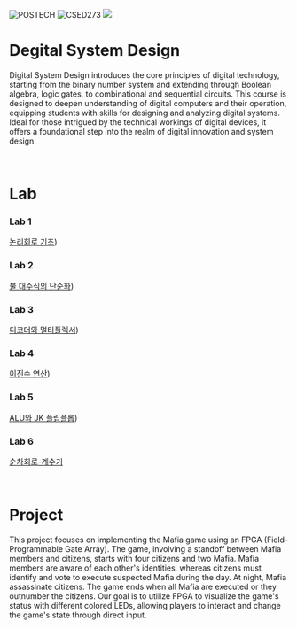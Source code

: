 ![POSTECH](https://img.shields.io/badge/POSTECH-%239a034c)
![CSED273](https://img.shields.io/badge/CSED211-gray)
<img src="https://cdn.icon-icons.com/icons2/2107/PNG/512/file_type_verilog_icon_130092.png?style=flat-square&logo=C&logoColor=blue"/>

# Degital System Design

Digital System Design introduces the core principles of digital technology, starting from the binary number system and extending through Boolean algebra, logic gates, to combinational and sequential circuits. This course is designed to deepen understanding of digital computers and their operation, equipping students with skills for designing and analyzing digital systems. Ideal for those intrigued by the technical workings of digital devices, it offers a foundational step into the realm of digital innovation and system design.

</br>

# Lab
### Lab 1 
[논리회로 기초](https://github.com/kch34811/digital-system-design/tree/main/Lab/Lab1))
### Lab 2
[불 대수식의 단순화](https://github.com/kch34811/digital-system-design/tree/main/Lab/Lab2))
### Lab 3
[디코더와 멀티플렉서](https://github.com/kch34811/digital-system-design/tree/main/Lab/Lab3))
### Lab 4
[이진수 연산](https://github.com/kch34811/digital-system-design/tree/main/Lab/Lab4))
### Lab 5
[ALU와 JK 플립플롭](https://github.com/kch34811/digital-system-design/tree/main/Lab/Lab5))
### Lab 6
[순차회로-계수기](https://github.com/kch34811/digital-system-design/tree/main/Lab/Lab6)

</br>

# Project

This project focuses on implementing the Mafia game using an FPGA (Field-Programmable Gate Array). The game, involving a standoff between Mafia members and citizens, starts with four citizens and two Mafia. Mafia members are aware of each other's identities, whereas citizens must identify and vote to execute suspected Mafia during the day. At night, Mafia assassinate citizens. The game ends when all Mafia are executed or they outnumber the citizens. Our goal is to utilize FPGA to visualize the game's status with different colored LEDs, allowing players to interact and change the game's state through direct input.
